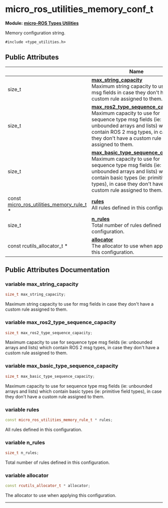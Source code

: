 # micro_ros_utilities_memory_conf_t

**Module:** **[micro-ROS Types Utilities](Modules/group__typeutils.md)**



Memory configuration string. 


`#include <type_utilities.h>`

## Public Attributes

|                | Name           |
| -------------- | -------------- |
| size_t | **[max_string_capacity](Classes/structmicro__ros__utilities__memory__conf__t.md#variable-max_string_capacity)** <br>Maximum string capacity to use for msg fields in case they don't have a custom rule assigned to them.  |
| size_t | **[max_ros2_type_sequence_capacity](Classes/structmicro__ros__utilities__memory__conf__t.md#variable-max_ros2_type_sequence_capacity)** <br>Maximum capacity to use for sequence type msg fields (ie: unbounded arrays and lists) which contain ROS 2 msg types, in case they don't have a custom rule assigned to them.  |
| size_t | **[max_basic_type_sequence_capacity](Classes/structmicro__ros__utilities__memory__conf__t.md#variable-max_basic_type_sequence_capacity)** <br>Maximum capacity to use for sequence type msg fields (ie: unbounded arrays and lists) which contain basic types (ie: primitive field types), in case they don't have a custom rule assigned to them.  |
| const [micro_ros_utilities_memory_rule_t](Classes/structmicro__ros__utilities__memory__rule__t.md) * | **[rules](Classes/structmicro__ros__utilities__memory__conf__t.md#variable-rules)** <br>All rules defined in this configuration.  |
| size_t | **[n_rules](Classes/structmicro__ros__utilities__memory__conf__t.md#variable-n_rules)** <br>Total number of rules defined in this configuration.  |
| const rcutils_allocator_t * | **[allocator](Classes/structmicro__ros__utilities__memory__conf__t.md#variable-allocator)** <br>The allocator to use when applying this configuration.  |

## Public Attributes Documentation

### variable max_string_capacity

```cpp
size_t max_string_capacity;
```

Maximum string capacity to use for msg fields in case they don't have a custom rule assigned to them. 

### variable max_ros2_type_sequence_capacity

```cpp
size_t max_ros2_type_sequence_capacity;
```

Maximum capacity to use for sequence type msg fields (ie: unbounded arrays and lists) which contain ROS 2 msg types, in case they don't have a custom rule assigned to them. 

### variable max_basic_type_sequence_capacity

```cpp
size_t max_basic_type_sequence_capacity;
```

Maximum capacity to use for sequence type msg fields (ie: unbounded arrays and lists) which contain basic types (ie: primitive field types), in case they don't have a custom rule assigned to them. 

### variable rules

```cpp
const micro_ros_utilities_memory_rule_t * rules;
```

All rules defined in this configuration. 

### variable n_rules

```cpp
size_t n_rules;
```

Total number of rules defined in this configuration. 

### variable allocator

```cpp
const rcutils_allocator_t * allocator;
```

The allocator to use when applying this configuration. 

-------------------------------